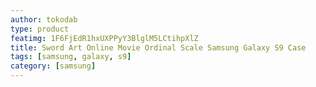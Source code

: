 ```yaml
---
author: tokodab
type: product
featimg: 1F6FjEdR1hxUXPPyY3BlglM5LCtihpXlZ
title: Sword Art Online Movie Ordinal Scale Samsung Galaxy S9 Case
tags: [samsung, galaxy, s9]
category: [samsung]
---
```

